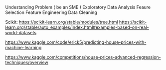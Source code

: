 

Undestanding Problem ( be an SME )
Exploratory Data Analysis
Feaure Selection
Feature Engineering
Data Cleaning



Scikit:
        https://scikit-learn.org/stable/modules/tree.html
        https://scikit-learn.org/stable/auto_examples/index.html#examples-based-on-real-world-datasets


https://www.kaggle.com/code/erick5/predicting-house-prices-with-machine-learning

https://www.kaggle.com/competitions/house-prices-advanced-regression-techniques/overview
